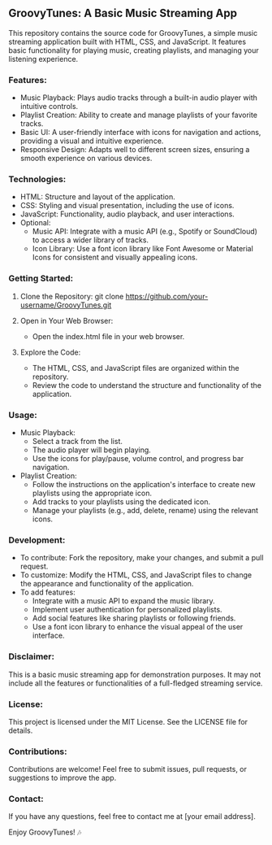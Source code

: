 ## GroovyTunes: A Basic Music Streaming App

This repository contains the source code for GroovyTunes, a simple music streaming application built with HTML, CSS, and JavaScript. It features basic functionality for playing music, creating playlists, and managing your listening experience.

### Features:

* Music Playback: Plays audio tracks through a built-in audio player with intuitive controls.
* Playlist Creation: Ability to create and manage playlists of your favorite tracks.
* Basic UI: A user-friendly interface with icons for navigation and actions, providing a visual and intuitive experience.
* Responsive Design: Adapts well to different screen sizes, ensuring a smooth experience on various devices.

### Technologies:

* HTML: Structure and layout of the application.
* CSS: Styling and visual presentation, including the use of icons.
* JavaScript: Functionality, audio playback, and user interactions.
* Optional:
    * Music API:  Integrate with a music API (e.g., Spotify or SoundCloud) to access a wider library of tracks.
    * Icon Library:  Use a font icon library like Font Awesome or Material Icons for consistent and visually appealing icons.

### Getting Started:

1. Clone the Repository: 
      git clone https://github.com/your-username/GroovyTunes.git
   
2. Open in Your Web Browser:
   * Open the index.html file in your web browser. 
3. Explore the Code:
   * The HTML, CSS, and JavaScript files are organized within the repository.
   * Review the code to understand the structure and functionality of the application.

### Usage:

* Music Playback:
    * Select a track from the list.
    * The audio player will begin playing.
    * Use the icons for play/pause, volume control, and progress bar navigation.
* Playlist Creation:
    * Follow the instructions on the application's interface to create new playlists using the appropriate icon.
    * Add tracks to your playlists using the dedicated icon.
    * Manage your playlists (e.g., add, delete, rename) using the relevant icons.

### Development:

* To contribute: Fork the repository, make your changes, and submit a pull request.
* To customize:  Modify the HTML, CSS, and JavaScript files to change the appearance and functionality of the application.
* To add features:
    * Integrate with a music API to expand the music library.
    * Implement user authentication for personalized playlists.
    * Add social features like sharing playlists or following friends.
    * Use a font icon library to enhance the visual appeal of the user interface.

### Disclaimer:

This is a basic music streaming app for demonstration purposes. It may not include all the features or functionalities of a full-fledged streaming service.

### License:

This project is licensed under the MIT License. See the LICENSE file for details.

### Contributions:

Contributions are welcome! Feel free to submit issues, pull requests, or suggestions to improve the app.

### Contact:

If you have any questions, feel free to contact me at [your email address].

Enjoy GroovyTunes! 🎶

